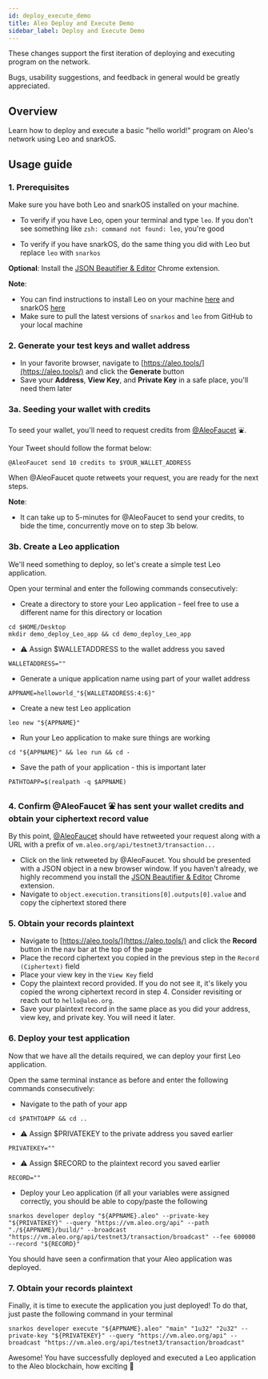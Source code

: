 ```yaml
---
id: deploy_execute_demo
title: Aleo Deploy and Execute Demo
sidebar_label: Deploy and Execute Demo
---
```


These changes support the first iteration of deploying and executing program on the network.

Bugs, usability suggestions, and feedback in general would be greatly appreciated.

## Overview

Learn how to deploy and execute a basic "hello world!" program on Aleo's network using Leo and snarkOS. 

## Usage guide

### 1. Prerequisites

Make sure you have both Leo and snarkOS installed on your machine.

* To verify if you have Leo, open your terminal and type `leo`. If you don't see something like `zsh: command not found: leo`, you're good

* To verify if you have snarkOS, do the same thing you did with Leo but replace `leo` with `snarkos`

**Optional**: Install the [JSON Beautifier & Editor](https://chrome.google.com/webstore/detail/json-beautifier-editor/lpopeocbeepakdnipejhlpcmifheolpl) Chrome extension.

**Note**:

* You can find instructions to install Leo on your machine [here](https://github.com/AleoHQ/leo) and snarkOS [here](https://github.com/AleoHQ/snarkos)
* Make sure to pull the latest versions of `snarkos` and `leo` from GitHub to your local machine

### 2. Generate your test keys and wallet address

* In your favorite browser, navigate to [https://aleo.tools/](https://aleo.tools/) and click the **Generate** button
* Save your **Address**, **View Key**, and **Private Key** in a safe place, you'll need them later

### 3a. Seeding your wallet with credits

To seed your wallet, you'll need to request credits from [@AleoFaucet](https://twitter.com/AleoFaucet) ⛲️. 

Your Tweet should follow the format below:

```
@AleoFaucet send 10 credits to $YOUR_WALLET_ADDRESS
```

When @AleoFaucet quote retweets your request, you are ready for the next steps.

**Note**: 

* It can take up to 5-minutes for @AleoFaucet to send your credits, to bide the time, concurrently move on to step 3b below.

### 3b. Create a Leo application

We'll need something to deploy, so let's create a simple test Leo application.

Open your terminal and enter the following commands consecutively:

* Create a directory to store your Leo application - feel free to use a different name for this directory or location

```
cd $HOME/Desktop
mkdir demo_deploy_Leo_app && cd demo_deploy_Leo_app
```

* ⚠️ Assign $WALLETADDRESS to the wallet address you saved

```
WALLETADDRESS=""
```

* Generate a unique application name using part of your wallet address

```
APPNAME=helloworld_"${WALLETADDRESS:4:6}"
```

* Create a new test Leo application

```
leo new "${APPNAME}"
```

* Run your Leo application to make sure things are working

```
cd "${APPNAME}" && leo run && cd -
```

* Save the path of your application - this is important later

```
PATHTOAPP=$(realpath -q $APPNAME)
```

### 4. Confirm @AleoFaucet ⛲️ has sent your wallet credits and obtain your ciphertext record value

By this point, [@AleoFaucet](https://twitter.com/AleoFaucet) should have retweeted your request along with a URL with a prefix of `vm.aleo.org/api/testnet3/transaction...`

* Click on the link retweeted by @AleoFaucet. You should be presented with a JSON object in a new browser window. If you haven't already, we highly recommend you install the [JSON Beautifier & Editor](https://chrome.google.com/webstore/detail/json-beautifier-editor/lpopeocbeepakdnipejhlpcmifheolpl) Chrome extension.
* Navigate to `object.execution.transitions[0].outputs[0].value` and copy the ciphertext stored there

### 5. Obtain your records plaintext

* Navigate to [https://aleo.tools/](https://aleo.tools/) and click the **Record** button in the nav bar at the top of the page
* Place the record ciphertext you copied in the previous step in the `Record (Ciphertext)` field
* Place your view key in the `View Key` field
* Copy the plaintext record provided. If you do not see it, it's likely you copied the wrong ciphertext record in step 4. Consider revisiting or reach out to `hello@aleo.org`.
* Save your plaintext record in the same place as you did your address, view key, and private key. You will need it later.

### 6. Deploy your test application

Now that we have all the details required, we can deploy your first Leo application.

Open the same terminal instance as before and enter the following commands consecutively:

* Navigate to the path of your app

```
cd $PATHTOAPP && cd ..
```

* ⚠️ Assign $PRIVATEKEY to the private address you saved earlier

```
PRIVATEKEY=""
```

* ⚠️ Assign $RECORD to the plaintext record you saved earlier

```
RECORD=""
```

* Deploy your Leo application (if all your variables were assigned correctly, you should be able to copy/paste the following

```
snarkos developer deploy "${APPNAME}.aleo" --private-key "${PRIVATEKEY}" --query "https://vm.aleo.org/api" --path "./${APPNAME}/build/" --broadcast "https://vm.aleo.org/api/testnet3/transaction/broadcast" --fee 600000 --record "${RECORD}"
```

You should have seen a confirmation that your Aleo application was deployed.

### 7. Obtain your records plaintext

Finally, it is time to execute the application you just deployed! To do that, just paste the following command in your terminal

```
snarkos developer execute "${APPNAME}.aleo" "main" "1u32" "2u32" --private-key "${PRIVATEKEY}" --query "https://vm.aleo.org/api" --broadcast "https://vm.aleo.org/api/testnet3/transaction/broadcast"
```

Awesome! You have successfully deployed and executed a Leo application to the Aleo blockchain, how exciting 🎉